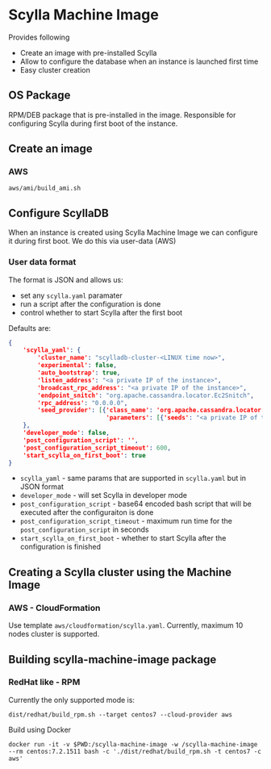 # Scylla Machine Image
Provides following
- Create an image with pre-installed Scylla
- Allow to configure the database when an instance is launched first time
- Easy cluster creation

## OS Package
RPM/DEB package that is pre-installed in the image.
Responsible for configuring Scylla during first boot of the instance.

## Create an image
### AWS
```shell script
aws/ami/build_ami.sh
```

## Configure ScyllaDB
When an instance is created using Scylla Machine Image we can configure it during first boot.
We do this via user-data (AWS)
### User data format
The format is JSON and allows us:
- set any `scylla.yaml` paramater
- run a script after the configuration is done
- control whether to start Scylla after the first boot

Defaults are:
```json
{
    'scylla_yaml': {
        'cluster_name': "scylladb-cluster-<LINUX time now>",
        'experimental': false,
        'auto_bootstrap': true,
        'listen_address': "<a private IP of the instance>",
        'broadcast_rpc_address': "<a private IP of the instance>",
        'endpoint_snitch': "org.apache.cassandra.locator.Ec2Snitch",
        'rpc_address': "0.0.0.0",
        'seed_provider': [{'class_name': 'org.apache.cassandra.locator.SimpleSeedProvider',
                           'parameters': [{'seeds': "<a private IP of the instance>"}]}],
    },
    'developer_mode': false,
    'post_configuration_script': '',
    'post_configuration_script_timeout': 600,
    'start_scylla_on_first_boot': true
}
```

- `scylla_yaml` - same params that are supported in `scylla.yaml` but in JSON format
- `developer_mode` - will set Scylla in developer mode
- `post_configuration_script` -  base64 encoded bash script that will be executed after the configuraiton is done
- `post_configuration_script_timeout` - maximum run time for the `post_configuration_script` in seconds
- `start_scylla_on_first_boot` - whether to start Scylla after the configuration is finished

## Creating a Scylla cluster using the Machine Image
### AWS - CloudFormation
Use template `aws/cloudformation/scylla.yaml`.
Currently, maximum 10 nodes cluster is supported.

## Building scylla-machine-image package

### RedHat like - RPM

Currently the only supported mode is:

```
dist/redhat/build_rpm.sh --target centos7 --cloud-provider aws
```

Build using Docker

```
docker run -it -v $PWD:/scylla-machine-image -w /scylla-machine-image  --rm centos:7.2.1511 bash -c './dist/redhat/build_rpm.sh -t centos7 -c aws'
```